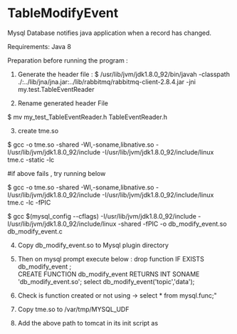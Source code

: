# TableModifyEvent
Mysql Database notifies java application when a record has changed.

Requirements:
Java 8

Preparation before running the program :
1) Generate the header file :
$ /usr/lib/jvm/jdk1.8.0_92/bin/javah  -classpath ./:../lib/jna/jna.jar:../lib/rabbitmq/rabbitmq-client-2.8.4.jar -jni my.test.TableEventReader

2) Rename generated header File

$ mv my_test_TableEventReader.h TableEventReader.h

3) create tme.so

$ gcc -o tme.so -shared -Wl,-soname,libnative.so -I/usr/lib/jvm/jdk1.8.0_92/include -I/usr/lib/jvm/jdk1.8.0_92/include/linux tme.c -static -lc

#if above fails , try running below 

$ gcc -o tme.so -shared -Wl,-soname,libnative.so -I/usr/lib/jvm/jdk1.8.0_92/include -I/usr/lib/jvm/jdk1.8.0_92/include/linux tme.c -lc -fPIC

$ gcc $(mysql_config --cflags) -I/usr/lib/jvm/jdk1.8.0_92/include -I/usr/lib/jvm/jdk1.8.0_92/include/linux -shared -fPIC -o db_modify_event.so db_modify_event.c

4) Copy db_modify_event.so to Mysql plugin directory

5) Then on mysql prompt  execute below :
      drop function IF EXISTS db_modify_event ;  
      CREATE FUNCTION db_modify_event RETURNS INT SONAME 'db_modify_event.so'; 
      select db_modify_event('topic','data');
6) Check is function created or not using -> select * from mysql.func;"

7) Copy tme.so to /var/tmp/MYSQL_UDF  

8) Add the above path to tomcat in its init script as 

